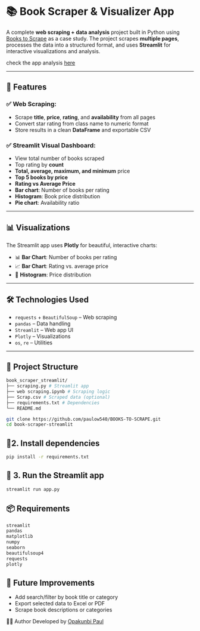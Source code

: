 # 📚 Book Scraper & Visualizer App

A complete **web scraping + data analysis** project built in Python using [Books to Scrape](https://books.toscrape.com) as a case study. The project scrapes **multiple pages**, 
processes the data into a structured format, and uses **Streamlit** for interactive visualizations and analysis.

check the app analysis [here](https://books-to-scrape.streamlit.app/)

---

## 🚀 Features

### ✅ Web Scraping:
- Scrape **title**, **price**, **rating**, and **availability** from all pages
- Convert star rating from class name to numeric format
- Store results in a clean **DataFrame** and exportable CSV

### ✅ Streamlit Visual Dashboard:
- View total number of books scraped
- Top rating by **count**
- **Total, average, maximum, and minimum** price
- **Top 5 books by price**
- **Rating vs Average Price**
- **Bar chart**: Number of books per rating
- **Histogram**: Book price distribution
- **Pie chart**: Availability ratio

---

## 📊 Visualizations

The Streamlit app uses **Plotly** for beautiful, interactive charts:

- 📊 **Bar Chart**: Number of books per rating  
- 📈 **Bar Chart**: Rating vs. average price  
- 🧮 **Histogram**: Price distribution  

---

## 🛠️ Technologies Used

- `requests` + `BeautifulSoup` – Web scraping
- `pandas` – Data handling
- `Streamlit` – Web app UI
- `Plotly` – Visualizations
- `os`, `re` – Utilities

---

## 📁 Project Structure

```bash
book_scraper_streamlit/
├── scraping.py # Streamlit app
├── web scraping.ipynb # Scraping logic
├── Scrap.csv # Scraped data (optional)
├── requirements.txt # Dependencies
└── README.md
```
```bash
git clone https://github.com/paulow540/BOOKS-TO-SCRAPE.git
cd book-scraper-streamlit
```

## 🐍2. Install dependencies
```bash
pip install -r requirements.txt
```
## 🚀 3. Run the Streamlit app
```bash
streamlit run app.py
```
## 📦 Requirements

```bash
streamlit
pandas
matplotlib
numpy
seaborn
beautifulsoup4
requests
plotly
```

## 📌 Future Improvements
- Add search/filter by book title or category
- Export selected data to Excel or PDF
- Scrape book descriptions or categories

👨‍💻 Author
Developed by [Opakunbi Paul](https://github.com/paulow540)

